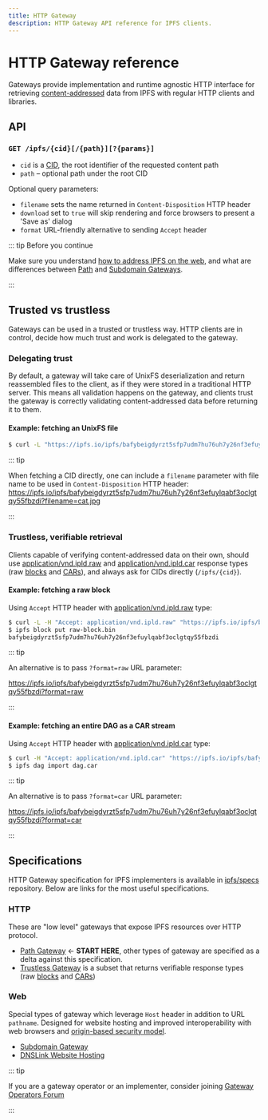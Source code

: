 ```yaml
---
title: HTTP Gateway
description: HTTP Gateway API reference for IPFS clients.
---
```


# HTTP Gateway reference

Gateways provide implementation and runtime agnostic HTTP interface for retrieving [content-addressed](../../concepts/glossary/#content-addressing) data from IPFS with regular HTTP clients and libraries.


## API

### `GET /ipfs/{cid}[/{path}][?{params}]`

- `cid` is a [CID](https://docs.ipfs.tech/concepts/glossary/#cid), the root identifier of the requested content path
- `path` – optional path under the root CID

Optional query parameters:

- `filename` sets the name returned in `Content-Disposition` HTTP header
- `download` set to `true` will skip rendering and force browsers to present a 'Save as' dialog
- `format` URL-friendly alternative to sending `Accept` header

::: tip Before you continue

Make sure you understand [how to address IPFS on the web](../../how-to/address-ipfs-on-web/), and what are differences between [Path](../../how-to/address-ipfs-on-web/#path-gateway) and [Subdomain Gateways](../../how-to/address-ipfs-on-web/#subdomain-gateway).

:::

## Trusted vs trustless

Gateways can be used in a trusted or trustless way.
HTTP clients are in control, decide how much trust and work is delegated to the gateway.

### Delegating trust

By default, a gateway will take care of UnixFS deserialization and return reassembled files to the client, as if they were stored in a traditional HTTP server. This means all validation happens on the gateway, and clients trust the gateway is correctly validating content-addressed data before returning it to them.

#### Example: fetching an UnixFS file

```bash
$ curl -L "https://ipfs.io/ipfs/bafybeigdyrzt5sfp7udm7hu76uh7y26nf3efuylqabf3oclgtqy55fbzdi" > cat.jpg
```

::: tip

When fetching a CID directly, one can include a `filename` parameter with file name to be used in `Content-Disposition` HTTP header: <https://ipfs.io/ipfs/bafybeigdyrzt5sfp7udm7hu76uh7y26nf3efuylqabf3oclgtqy55fbzdi?filename=cat.jpg>

:::

### Trustless, verifiable retrieval

Clients capable of verifying content-addressed data on their own, should use [application/vnd.ipld.raw](https://www.iana.org/assignments/media-types/application/vnd.ipld.raw) and [application/vnd.ipld.car](https://www.iana.org/assignments/media-types/application/vnd.ipld.car) response types (raw [blocks](../concepts/glossary/#block) and [CARs](../concepts/glossary/#car)), and always ask for CIDs directly (`/ipfs/{cid}`).

#### Example: fetching a raw block

Using `Accept` HTTP header with [application/vnd.ipld.raw](https://www.iana.org/assignments/media-types/application/vnd.ipld.raw) type:

```bash
$ curl -L -H "Accept: application/vnd.ipld.raw" "https://ipfs.io/ipfs/bafybeigdyrzt5sfp7udm7hu76uh7y26nf3efuylqabf3oclgtqy55fbzdi" > raw-block.bin
$ ipfs block put raw-block.bin
bafybeigdyrzt5sfp7udm7hu76uh7y26nf3efuylqabf3oclgtqy55fbzdi
```


::: tip

An alternative is to pass `?format=raw` URL parameter:

<https://ipfs.io/ipfs/bafybeigdyrzt5sfp7udm7hu76uh7y26nf3efuylqabf3oclgtqy55fbzdi?format=raw>

:::

#### Example: fetching an entire DAG as a CAR stream

Using `Accept` HTTP header with [application/vnd.ipld.car](https://www.iana.org/assignments/media-types/application/vnd.ipld.car) type:

```bash
$ curl -H "Accept: application/vnd.ipld.car" "https://ipfs.io/ipfs/bafybeigdyrzt5sfp7udm7hu76uh7y26nf3efuylqabf3oclgtqy55fbzdi" > dag.car
$ ipfs dag import dag.car
```

::: tip

An alternative is to pass `?format=car` URL parameter:

<https://ipfs.io/ipfs/bafybeigdyrzt5sfp7udm7hu76uh7y26nf3efuylqabf3oclgtqy55fbzdi?format=car>

:::

## Specifications

HTTP Gateway specification for IPFS implementers is available in [ipfs/specs](https://github.com/ipfs/specs/blob/main/http-gateways/#readme) repository.
Below are links for the most useful specifications.


### HTTP

These are "low level" gateways that expose IPFS resources over HTTP protocol.

* [Path Gateway](https://github.com/ipfs/specs/blob/main/http-gateways/PATH_GATEWAY.md) ← **START HERE**, other types of gateway are specified as a delta against this specification.
* [Trustless Gateway](https://github.com/ipfs/specs/blob/main/http-gateways/TRUSTLESS_GATEWAY.md) is a subset that returns verifiable response types (raw [blocks](../concepts/glossary/#block) and [CARs](../concepts/glossary/#car))

### Web

Special types of gateway which leverage `Host` header in addition to URL `pathname`. Designed for website hosting and improved interoperability with web browsers and [origin-based security model](https://en.wikipedia.org/wiki/Same-origin_policy).

* [Subdomain Gateway](https://github.com/ipfs/specs/blob/main/http-gateways/SUBDOMAIN_GATEWAY.md)
* [DNSLink Website Hosting](https://github.com/ipfs/specs/blob/main/http-gateways/DNSLINK_GATEWAY.md)

::: tip

If you are a gateway operator or an implementer, consider joining [Gateway Operators Forum](https://discuss.ipfs.io/c/31)

:::

